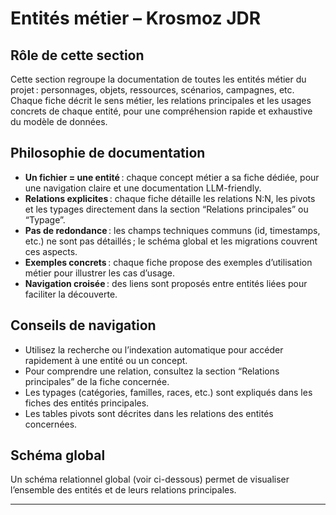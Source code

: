 # Entités métier – Krosmoz JDR

## Rôle de cette section
Cette section regroupe la documentation de toutes les entités métier du projet : personnages, objets, ressources, scénarios, campagnes, etc. Chaque fiche décrit le sens métier, les relations principales et les usages concrets de chaque entité, pour une compréhension rapide et exhaustive du modèle de données.

## Philosophie de documentation
- **Un fichier = une entité** : chaque concept métier a sa fiche dédiée, pour une navigation claire et une documentation LLM-friendly.
- **Relations explicites** : chaque fiche détaille les relations N:N, les pivots et les typages directement dans la section “Relations principales” ou “Typage”.
- **Pas de redondance** : les champs techniques communs (id, timestamps, etc.) ne sont pas détaillés ; le schéma global et les migrations couvrent ces aspects.
- **Exemples concrets** : chaque fiche propose des exemples d’utilisation métier pour illustrer les cas d’usage.
- **Navigation croisée** : des liens sont proposés entre entités liées pour faciliter la découverte.

## Conseils de navigation
- Utilisez la recherche ou l’indexation automatique pour accéder rapidement à une entité ou un concept.
- Pour comprendre une relation, consultez la section “Relations principales” de la fiche concernée.
- Les typages (catégories, familles, races, etc.) sont expliqués dans les fiches des entités principales.
- Les tables pivots sont décrites dans les relations des entités concernées.

## Schéma global
Un schéma relationnel global (voir ci-dessous) permet de visualiser l’ensemble des entités et de leurs relations principales.

---
